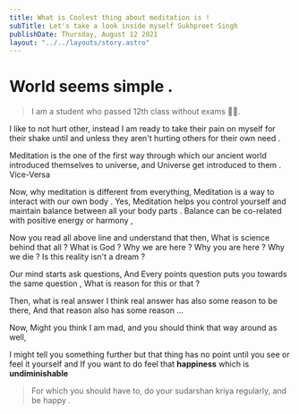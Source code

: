 ```yaml
---
title: What is Coolest thing about meditation is !
subTitle: Let's take a look inside myself Sukhpreet Singh
publishDate: Thursday, August 12 2021
layout: "../../layouts/story.astro"
---
```

# World seems simple .
> I am a student who passed 12th class without exams 🤣😎.
    
I like to not hurt other, instead I am ready to take their pain on myself 
for their shake until and unless they aren't hurting others for their 
own need .

Meditation is the one of the first way through which our ancient world
introduced themselves to universe, and Universe get introduced to them .
Vice-Versa

Now, why meditation is different from everything, 
Meditation is a way to interact with our own body .
Yes, Meditation helps you control yourself and maintain balance
between all your body parts . Balance can be co-related with positive energy or 
harmony , 

Now you read all above line and understand that then,
What is science behind that all ?
What is God ?
Why we are here ?
Why you are here ?
Why we die ?
Is this reality isn't a dream ?

Our mind starts ask questions,
And Every points question puts you towards the same question ,
What is reason for this or that ?

Then, what is real answer I think real answer has also some reason to be there,
And that reason also has some reason ... 

Now, Might you think I am mad, and you should think that way around as well,

I might tell you something further but that thing has no point until you
see or feel it yourself and If you want to do feel that __happiness__ which is 
__undiminishable__
 
> For which you should have to, do your sudarshan kriya regularly, and be happy .

